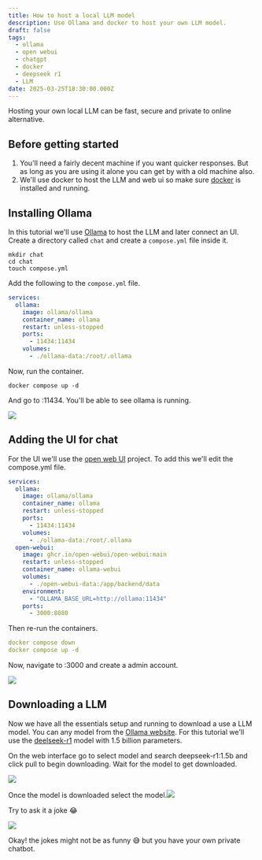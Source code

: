 ```yaml
---
title: How to host a local LLM model
description: Use Ollama and docker to host your own LLM model.
draft: false
tags:
  - ollama
  - open webui
  - chatgpt
  - docker
  - deepseek r1
  - LLM
date: 2025-03-25T18:30:00.000Z
---
```

Hosting your own local LLM can be fast, secure and private to online alternative.

## Before getting started

1. You'll need a fairly decent machine if you want quicker responses. But as long as you are using it alone you can get by with a old machine also.
2. We'll use docker to host the LLM and web ui so make sure [docker](https://docs.docker.com/engine/install/) is installed and running.

## Installing Ollama

In this tutorial we'll use [Ollama](https://ollama.com) to host the LLM and later connect an UI. Create a directory called `chat` and create a `compose.yml` file inside it.

```shell
mkdir chat
cd chat
touch compose.yml
```

Add the following to the `compose.yml` file.

```yaml
services:
  ollama:
    image: ollama/ollama
    container_name: ollama
    restart: unless-stopped
    ports:
      - 11434:11434
    volumes:
      - ./ollama-data:/root/.ollama
```

Now, run the container.

```shell
docker compose up -d
```

And go to <ip>:11434. You'll be able to see ollama is running.

![](/local-llm/1.webp)

## Adding the UI for chat

For the UI we'll use the [open web UI](https://github.com/open-webui/open-webui) project. To add this we'll edit the compose.yml file.

```yaml
services:
  ollama:
    image: ollama/ollama
    container_name: ollama
    restart: unless-stopped
    ports:
      - 11434:11434
    volumes:
      - ./ollama-data:/root/.ollama
  open-webui:
    image: ghcr.io/open-webui/open-webui:main
    restart: unless-stopped
    container_name: ollama-webui
    volumes:
      - ./open-webui-data:/app/backend/data
    environment:
      - "OLLAMA_BASE_URL=http://ollama:11434"
    ports:
      - 3000:8080
```

Then re-run the containers.

```yaml
docker compose down
docker compose up -d
```

Now, navigate to <ip>:3000 and create a admin account.

![](/local-llm/2.webp)

## Downloading a LLM

Now we have all the essentials setup and running to download a use a LLM model. You can any model from the [Ollama website](https://ollama.com). For this tutorial we'll use the [deelseek-r1](https://ollama.com/library/deepseek-r1:1.5b) model with 1.5 billion parameters.

On the web interface go to select model and search deepseek-r1:1.5b and click pull to begin downloading. Wait for the model to get downloaded.

![](/local-llm/4.webp)

Once the model is downloaded select the model.![](/local-llm/5.webp)

Try to ask it a joke 😂

![](/local-llm/6.webp)

Okay! the jokes might not be as funny 😅 but you have your own private chatbot.
